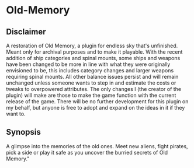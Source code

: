 # Old-Memory

## Disclaimer
A restoration of Old Memory, a plugin for endless sky that's unfinished. Meant only for archival purposes and to make it playable.
With the recent addition of ship categories and spinal mounts, some ships and weapons have been changed to be more in line with what they were originally envisioned to be, this includes category changes and larger weapons requiring spinal mounts. All other balance issues persist and will remain unchanged unless someone wants to step in and estimate the costs or tweaks to overpowered attributes. The only changes I (the creator of the plugin) will make are those to make the game function with the current release of the game. There will be no further development for this plugin on my behalf, but anyone is free to adopt and expand on the ideas in it if they want to.

## Synopsis
A glimpse into the memories of the old ones. Meet new aliens, fight pirates, pick a side or play it safe as you uncover the burried secrets of Old Memory."
